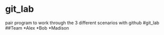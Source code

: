 # git_lab
pair program to work through the 3 different scenarios with github
#git_lab
##Team 
*Alex
*Bob
*Madison